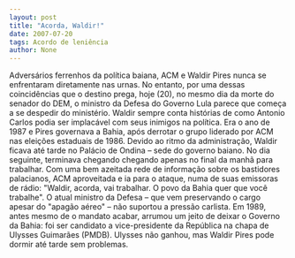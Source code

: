 ```yaml
---
layout: post
title: "Acorda, Waldir!"
date: 2007-07-20
tags: Acordo de leniência
author: None
---
```

Advers&aacute;rios ferrenhos da pol&iacute;tica baiana, ACM e Waldir Pires nunca se enfrentaram diretamente nas urnas. No entanto, por uma dessas coincid&ecirc;ncias que o destino prega, hoje (20), no mesmo dia da morte do senador do DEM, o ministro da Defesa do Governo Lula parece que come&ccedil;a a se despedir do minist&eacute;rio.
Waldir sempre conta hist&oacute;rias de como Antonio Carlos podia ser implac&aacute;vel com seus inimigos na pol&iacute;tica. 
Era o ano de 1987 e Pires governava a Bahia, ap&oacute;s derrotar o grupo liderado por ACM nas elei&ccedil;&otilde;es estaduais de 1986. 
Devido ao ritmo da administra&ccedil;&atilde;o, Waldir ficava at&eacute; tarde no Pal&aacute;cio de Ondina &ndash; sede do governo baiano. No dia seguinte, terminava chegando chegando apenas no final da manh&atilde; para trabalhar.
Com uma bem azeitada rede de informa&ccedil;&atilde;o sobre os bastidores palacianos, ACM aproveitada e ia para o ataque, numa de suas emissoras de r&aacute;dio: &quot;Waldir, acorda, vai trabalhar. O povo da Bahia quer que voc&ecirc; trabalhe&quot;.
O atual ministro da Defesa &ndash; que vem preservando o cargo apesar do &quot;apag&atilde;o a&eacute;reo&quot; &ndash; n&atilde;o suportou a press&atilde;o carlista. 
Em 1989, antes mesmo de o mandato acabar, arrumou um jeito de deixar o Governo da Bahia: foi ser candidato a vice-presidente da Rep&uacute;blica na chapa de Ulysses Guimar&atilde;es (PMDB). Ulysses n&atilde;o ganhou, mas Waldir Pires pode dormir at&eacute; tarde sem problemas. 